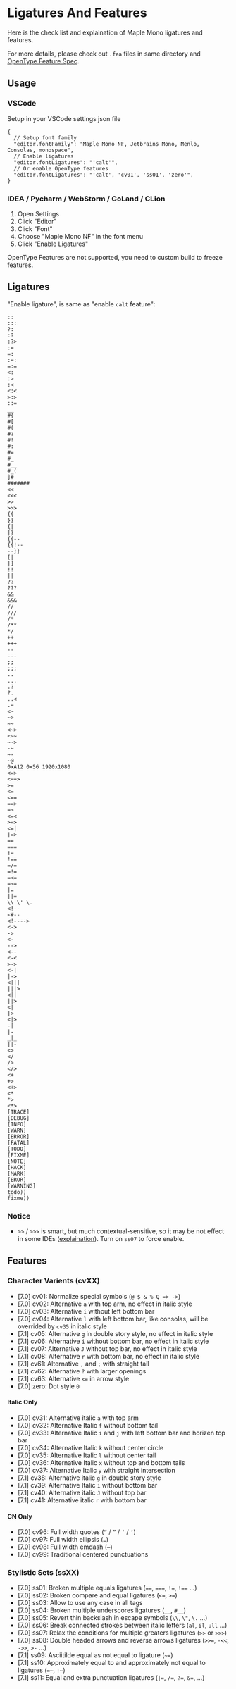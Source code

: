 # Ligatures And Features

Here is the check list and explaination of Maple Mono ligatures and features.

For more details, please check out `.fea` files in same directory and [OpenType Feature Spec](https://adobe-type-tools.github.io/afdko/OpenTypeFeatureFileSpecification.html).

## Usage

### VSCode

Setup in your VSCode settings json file

```jsonc
{
  // Setup font family
  "editor.fontFamily": "Maple Mono NF, Jetbrains Mono, Menlo, Consolas, monospace",
  // Enable ligatures
  "editor.fontLigatures": "'calt'",
  // Or enable OpenType features
  "editor.fontLigatures": "'calt', 'cv01', 'ss01', 'zero'",
}
```

### IDEA / Pycharm / WebStorm / GoLand / CLion

1. Open Settings
2. Click "Editor"
3. Click "Font"
4. Choose "Maple Mono NF" in the font menu
5. Click "Enable Ligatures"

OpenType Features are not supported, you need to custom build to freeze features.

## Ligatures

"Enable ligature", is same as "enable `calt` feature":

<!-- CALT -->
```
::
:::
?:
:?
:?>
:=
=:
:=:
=:=
<:
:>
:<
<:<
>:>
::=
__
#{
#[
#(
#?
#!
#:
#=
#_
#__
#_(
]#
#######
<<
<<<
>>
>>>
{{
}}
{|
|}
{{--
{{!--
--}}
[|
|]
!!
||
??
???
&&
&&&
//
///
/*
/**
*/
++
+++
--
---
;;
;;;
..
...
.?
?.
..<
.=
<~
~>
~~
<~>
<~~
~~>
-~
~-
~@
0xA12 0x56 1920x1080
<=>
<==>
>=
<=
<==
==>
=>
<=<
>=>
<=|
|=>
==
===
!=
!==
=/=
=!=
=<=
=>=
|=
||=
\\ \' \.
<!--
<#--
<!---->
<->
->
<-
-->
<--
<-<
>->
<-|
|->
<|||
|||>
<||
||>
<|
|>
<|>
-|
|-
_|_
||-
<>
</
/>
</>
<+
+>
<+>
<*
*>
<*>
[TRACE]
[DEBUG]
[INFO]
[WARN]
[ERROR]
[FATAL]
[TODO]
[FIXME]
[NOTE]
[HACK]
[MARK]
[EROR]
[WARNING]
todo))
fixme))
```
<!-- CALT -->

### Notice

- `>>` / `>>>` is smart, but much contextual-sensitive, so it may be not effect in some IDEs ([explaination](https://github.com/subframe7536/maple-font/discussions/275)). Turn on `ss07` to force enable.

## Features

### Character Varients (cvXX)

<!-- CV -->
- [7.0] cv01: Normalize special symbols (`@ $ & % Q => ->`)
- [7.0] cv02: Alternative `a` with top arm, no effect in italic style
- [7.0] cv03: Alternative `i` without left bottom bar
- [7.0] cv04: Alternative `l` with left bottom bar, like consolas, will be overrided by `cv35` in italic style
- [7.1] cv05: Alternative `g` in double story style, no effect in italic style
- [7.1] cv06: Alternative `i` without bottom bar, no effect in italic style
- [7.1] cv07: Alternative `J` without top bar, no effect in italic style
- [7.1] cv08: Alternative `r` with bottom bar, no effect in italic style
- [7.1] cv61: Alternative `,` and `;` with straight tail
- [7.1] cv62: Alternative `?` with larger openings
- [7.1] cv63: Alternative `<=` in arrow style
- [7.0] zero: Dot style `0`
<!-- CV -->

#### Italic Only

<!-- CV-IT -->
- [7.0] cv31: Alternative italic `a` with top arm
- [7.0] cv32: Alternative Italic `f` without bottom tail
- [7.0] cv33: Alternative Italic `i` and `j` with left bottom bar and horizen top bar
- [7.0] cv34: Alternative Italic `k` without center circle
- [7.0] cv35: Alternative Italic `l` without center tail
- [7.0] cv36: Alternative Italic `x` without top and bottom tails
- [7.0] cv37: Alternative Italic `y` with straight intersection
- [7.1] cv38: Alternative italic `g` in double story style
- [7.1] cv39: Alternative Italic `i` without bottom bar
- [7.1] cv40: Alternative italic `J` without top bar
- [7.1] cv41: Alternative italic `r` with bottom bar
<!-- CV-IT -->

#### CN Only

<!-- CV-CN -->
- [7.0] cv96: Full width quotes (`“` / `”` / `‘` / `’`)
- [7.0] cv97: Full width ellipsis (`…`)
- [7.0] cv98: Full width emdash (`—`)
- [7.0] cv99: Traditional centered punctuations
<!-- CV-CN -->

### Stylistic Sets (ssXX)

<!-- SS -->
- [7.0] ss01: Broken multiple equals ligatures (`==`, `===`, `!=`, `!==` ...)
- [7.0] ss02: Broken compare and equal ligatures (`<=`, `>=`)
- [7.0] ss03: Allow to use any case in all tags
- [7.0] ss04: Broken multiple underscores ligatures (`__`, `#__`)
- [7.0] ss05: Revert thin backslash in escape symbols (`\\`, `\"`, `\.` ...)
- [7.0] ss06: Break connected strokes between italic letters (`al`, `il`, `ull` ...)
- [7.0] ss07: Relax the conditions for multiple greaters ligatures (`>>` or `>>>`)
- [7.0] ss08: Double headed arrows and reverse arrows ligatures (`>>=`, `-<<`, `->>`, `>-` ...)
- [7.1] ss09: Asciitilde equal as not equal to ligature (`~=`)
- [7.1] ss10: Approximately equal to and approximately not equal to ligatures (`=~`, `!~`)
- [7.1] ss11: Equal and extra punctuation ligatures (`|=`, `/=`, `?=`, `&=`, ...)
<!-- SS -->
